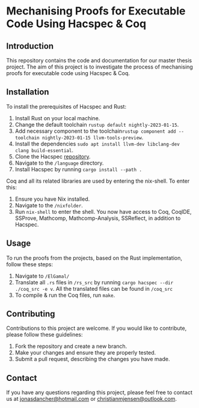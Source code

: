 # Mechanising Proofs for Executable Code Using Hacspec & Coq

## Introduction
This repository contains the code and documentation for our master thesis project. The aim of this project is to investigate the process of mechanising proofs for executable code using Hacspec & Coq.

## Installation
To install the prerequisites of Hacspec and Rust:
1. Install Rust on your local machine.
2. Change the default toolchain `rustup default nightly-2023-01-15`.
3. Add necessary component to the toolchain`rustup component add --toolchain nightly-2023-01-15 llvm-tools-preview`.
4. Install the dependencies `sudo apt install llvm-dev libclang-dev clang build-essential`.
5. Clone the Hacspec [repository](https://github.com/hacspec/hacspec).
6. Navigate to the `/language` directory. 
7. Install Hacspec by running `cargo install --path .`

Coq and all its related libraries are used by entering the nix-shell. To enter this:
1. Ensure you have Nix installed.
2. Navigate to the `/nixfolder`.
3. Run `nix-shell` to enter the shell.
You now have access to Coq, CoqIDE, SSProve, Mathcomp, Mathcomp-Analysis, SSReflect, in addition to Hacspec.

## Usage
To run the proofs from the projects, based on the Rust implementation, follow these steps:

1. Navigate to `/ElGamal/`
2. Translate all `.rs` files in `/rs_src` by running `cargo hacspec --dir ./coq_src -e v`. All the translated files can be found in `/coq_src`
3. To compile & run the Coq files, run `make`.

## Contributing
Contributions to this project are welcome. If you would like to contribute, please follow these guidelines:

1. Fork the repository and create a new branch.
2. Make your changes and ensure they are properly tested.
3. Submit a pull request, describing the changes you have made.

## Contact
If you have any questions regarding this project, please feel free to contact us at <jonasdancher@hotmail.com> or <christianmjensen@outlook.com>.
